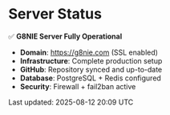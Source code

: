 # Server Status

✅ **G8NIE Server Fully Operational**

- **Domain**: https://g8nie.com (SSL enabled)
- **Infrastructure**: Complete production setup
- **GitHub**: Repository synced and up-to-date
- **Database**: PostgreSQL + Redis configured
- **Security**: Firewall + fail2ban active

Last updated: 2025-08-12 20:09 UTC
